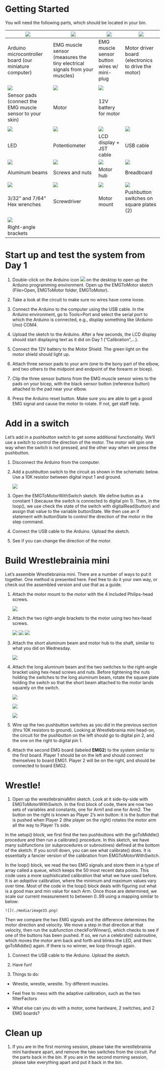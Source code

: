 Getting Started
===============

You will need the following parts, which should be located in your bin.

| ![](./media/image1.jpeg)                                 | ![](./media/image2.jpeg)                                                   | ![](./media/image3.jpeg)                    | ![](./media/image4.jpeg)                            |
|----------------------------------------------------------|----------------------------------------------------------------------------|---------------------------------------------|-----------------------------------------------------|
| Arduino microcontroller board (our miniature computer)   | EMG muscle sensor (measures the tiny electrical signals from your muscles) | EMG muscle sensor button wires w/ mini-plug | Motor driver board (electronics to drive the motor) |
|                                                          |                                                                            |                                             |                                                     |
| ![](./media/image5.jpeg)                                 | ![](./media/image7.jpeg)                    | ![](./media/image8.jpeg)                            |
| Sensor pads (connect the EMG muscle sensor to your skin) | Motor                                       | 12V battery for motor                               |
|                                                          |                                                                            |                                             |                                                     |
| ![](./media/image9.jpeg)                                 | ![](./media/image10.jpeg)                                                  | ![](./media/image11.jpeg)                   | ![](./media/image12.jpeg)                           |
| LED                                                      | Potentiometer                                                              | LCD display + JST cable                                 | USB cable                                           |
| ![](./media/image13.jpeg)                                | ![](./media/image14.jpeg)                                                  | ![](./media/image15.jpeg)                   | ![](./media/image16.jpeg)                           |
| Aluminum beams                                           | Screws and nuts                                                            | Motor hub                                   | Breadboard                                          |
|                                                          |                                                                            |                                             |                                                     |
| ![](./media/image17.jpeg)                                | ![](./media/image18.jpeg)                                                  | ![](./media/image19.jpeg)                   | ![](./media/image20.jpeg)                           |
| 3/32” and 7/64” Hex wrenches                             | Screwdriver                                                                | Motor mount                                 | Pushbutton switches on square plates (2)                               |
|                                                          |                                                                            |                                             |                                                     |
| ![](./media/image21.jpeg)                                |                                             |                                                     |
| Right-angle brackets                                     |                                             |                                                     |

Start up and test the system from Day 1
===========================================

1.  Double-click on the Arduino icon ![](./media/image23.jpeg) on the desktop to open up the Arduino programming environment. Open up the EMGToMotor sketch (File&gt;Open, EMGToMotor folder, EMGToMotor).

2.  Take a look at the circuit to make sure no wires have come loose.

3.  Connect the Arduino to the computer using the USB cable. In the Arduino environment, go to Tools&gt;Port and select the serial port to which the Arduino is connected, e.g., display something like (Arduino Uno) COM4.

4.  Upload the sketch to the Arduino. After a few seconds, the LCD display should start displaying text as it did on Day 1 (“Calibration”,…).

5.  Connect the 12V battery to the Motor Shield. The green light on the motor shield should light up.

6.  Attach three sensor pads to your arm (one to the bony part of the elbow, and two others to the midpoint and endpoint of the forearm or bicep).

7.  Clip the three sensor buttons from the EMG muscle sensor wires to the pads on your bicep, with the black sensor button (reference button) attached to the pad near your elbow.

8.  Press the Arduino reset button. Make sure you are able to get a good EMG signal and cause the motor to rotate. If not, get staff help.

Add in a switch
===============

Let’s add in a pushbutton switch to get some additional functionality. We’ll use a switch to control the direction of the motor. The motor will spin one way when the switch is not pressed, and the other way when we press the pushbutton.

1.  Disconnect the Arduino from the computer.

2.  Add a pushbutton switch to the circuit as shown in the schematic below. Use a 10K resistor between digital input 1 and ground.

	![](./media/image24.png)

1.  Open the EMGToMotorWithSwitch sketch. We define button as a constant 1 (because the switch is connected to digital pin 1). Then, in the loop(), we use check the state of the switch with digitalRead(button) and assign that value to the variable buttonState. We then use an if statement with buttonState to control the direction of the motor in the step command.

2.  Connect the USB cable to the Arduino. Upload the sketch.

3.  See if you can change the direction of the motor.

Build Wrestlebrainia mini
=========================

Let’s assemble Wrestlebrainia mini. There are a number of ways to put it together. One method is presented here. Feel free to do it your own way, or check out the assembled version and use that as a guide.

1.  Attach the motor mount to the motor with the 4 included Philips-head screws.

	![](./media/image25.jpeg)

1.  Attach the two right-angle brackets to the motor using two hex-head screws.

	![](./media/image26.jpeg) ![](./media/image27.jpeg) ![](./media/image28.jpeg)

1.  Attach the short aluminum beam and motor hub to the shaft, similar to what you did on Wednesday.

	![](./media/image29.jpeg)

1.  Attach the long aluminum beam and the two switches to the right-angle bracket using hex-head screws and nuts. Before tightening the nuts holding the switches to the long aluminum beam, rotate the square plate holding the switch so that the short beam attached to the motor lands squarely on the switch.

	![](./media/image30.jpeg)

	![](./media/image31.jpeg)

	![](./media/image32.jpeg)

1.  Wire up the two pushbutton switches as you did in the previous section (thru 10K resistors to ground). Looking at Wrestlebrainia mini head-on, the circuit for the pushbutton on the left should go to digital pin 2, and the one on the right to digital pin 1.

2.  Attach the second EMG board (labeled **EMG2**) to the system similar to the first board. Player 1 should be on the left and should connect themselves to board EMG1. Player 2 will be on the right, and should be connected to board EMG2.



Wrestle!
========

1.  Open up the wrestlebrainiaMini sketch. Look at it side-by-side with EMGToMotorWithSwitch. In the first block of code, there are now two sets of variables and constants, one for Arm1 and one for Arm2. The button on the right is known as Player 2’s win button: it is the button that is pushed when Player 2 (the player on the right) rotates the motor arm all the way to Player 1’s side.

In the setup() block, we first find the two pushbuttons with the goToMiddle() procedure and then run a calibrate() procedure. In this sketch, we have many subfunctions (or subprocedures or subroutines) defined at the bottom of the sketch. If you scroll down, you can see what calibrate() does. It is essentially a fancier version of the calibration from EMGToMotorWithSwitch.

In the loop() block, we read the two EMG signals and store them in a type of array called a queue, which keeps the 50 most recent data points. This code uses a more sophisticated calibration that what we have used before. It is an *adaptive* calibration, where the minimum and maximum values vary over time. Most of the code in the loop() block deals with figuring out what is a good max and min value for each Arm. Once those are determined, we scale our current measurement to between 0..99 using a mapping similar to below:

	![](./media/image33.png)

Then we compare the two EMG signals and the difference determines the motor direction and velocity. We move a step in that direction at that velocity, then run the subfunction checkForWinner(), which checks to see if one of the buttons has been pushed. If so, we run a celebrate() subroutine, which moves the motor arm back and forth and blinks the LED, and then goToMiddle() again. If there is no winner, we loop through again.

1.  Connect the USB cable to the Arduino. Upload the sketch.

2.  Have fun!

3.  Things to do:

-   Wrestle, wrestle, wrestle. Try different muscles.

-   Feel free to mess with the adaptive calibration, such as the two filterFactors

-   What else can you do with a motor, some hardware, 2 switches, and 2 EMG boards?

Clean up
========

1.  If you are in the first morning session, please take the wrestlebrainia mini hardware apart, and remove the two switches from the circuit. Put the parts back in the bin. If you are in the second morning session, please take everything apart and put it back in the bin.
